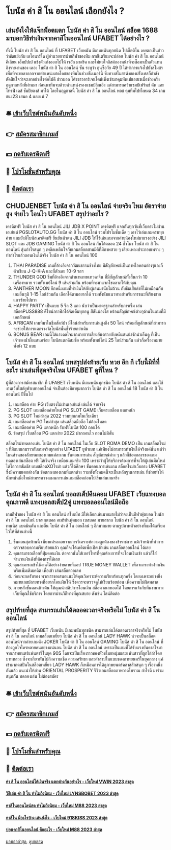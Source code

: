# โบนัส ค่า สิ โน ออนไลน์ เลือกยังไง ?
## เล่นยังไงให้แจ๊กพ็อตแตก โบนัส ค่า สิ โน ออนไลน์ สล็อต 1688 มาบอกวิธีทำเงินจากคาสิโนออนไลน์ UFABET ได้อย่างไร ?
ทั้งนี้ โบนัส ค่า สิ โน ออนไลน์ ที่ UFABET เว็บพนัน มีเกมพนันทุกชนิด โปเช็ตติโน เคยตกเป็นข่าวว่าขัดแย้งกับ เลโอนาร์โด ผู้อำนวยการฝ่ายกีฬาของทีม กรณีเตรียมจะปล่อย โบนัส ค่า สิ โน ออนไลน์ คีเลียน เอ็มบัปเป แข้งตัวเก่งออกไปให้ เรอัล มาดริด และไม่พอใจลิสต์กองหน้าที่จะซื้อมาเป็นตัวแทน
อิงรายงานของ เดอะ โบนัส ค่า สิ โน ออนไลน์ ซัน ระบุว่า กุนซือวัย 49 ปี ได้ทำการแจ้งไปยังสโมสรเพื่อที่จะขอลาออกจากตำแหน่งเฮดโคชของทีมในช่วงซัมเมอร์นี้ ซึ่งทางสโมสรดังของฝรั่งเศสก็กำลังตัดสินใจว่าจะเอาอย่างไรต่อไปดี
ข่าวบอล โค้ชชาวอาร์เจนไตน์เพิ่งเข้ามาคุมทัพเปแอสเชเมื่อช่วงครึ่งฤดูกาลหลังที่ผ่านมา ก่อนพาทีมจบด้วยตำแหน่งรองแชมป์ลีกเอิง แต่สามารถคว้าแชมป์เฟร้นช์ คัพ และ โทรฟี เดส์ ชัมปิยองส์ มาได้ โดยในฤดูกาลนี้ โบนัส ค่า สิ โน ออนไลน์ พอช คุมทีมไปทั้งหมด 34 เกม ชนะ23 เสมอ 4 และแพ้ 7

## 🛎 [เข้าเว็บไซต์พนันอันดับหนึ่ง](https://bit.ly/3SdLNi2)
## 👉 [สมัครสมาชิกเกมส์](https://bit.ly/3SdLNi2)
## 💵 [กดรับเครดิตฟรี](https://bit.ly/3dyRKHj)
## 👑 [โปรโมชั่นสำหรับคุณ](https://bit.ly/3dyRKHj)
## 📱 [ติดต่อเรา](https://bit.ly/3dyRKHj)

## CHUDJENBET โบนัส ค่า สิ โน ออนไลน์ จ่ายจริง ไหม อัตราจ่ายสูง จ่ายไว โอนไว UFABET สรุปว่าอะไร ?
เครดิตฟรี โบนัส ค่า สิ โน ออนไลน์ JILI JDB X POINT เครดิตฟรี แจกกันทุกวันที่เว็บตรงไม่ผ่านเอเย่นต์ PGSLOTAUTO.GG โบนัส ค่า สิ โน ออนไลน์ รวมโปรโมชั่นเด็ด ๆ เอาไว้เล่นเกมครบทุกค่าย แถมยังมีโบนัสเครดิตฟรี ยืนยันตัวตน JILI JDB ให้ใช้เล่นเกมจากค่ายน้องใหม่มาแรงอย่าง JILI SLOT และ JDB GAMING โบนัส ค่า สิ โน ออนไลน์ กันได้ตลอด 24 ชั่วโมง โบนัส ค่า สิ โน ออนไลน์ ลุ้นกำไรสนุก ๆ เพลิดเพลินใจกับเกมสล็อตสามมิติที่มีภาพสวย ๆ เสียงเพลงประกอบเพราะ ๆ ทำกำไรแล้วถอนเงินได้จริง โบนัส ค่า สิ โน ออนไลน์ 100
1. THAI PARADISE เกมที่อ้างอิงจากวัฒนธรรมช้างไทย มีสัญลักษณ์เป็นภาพไอคอนต่างๆและก็ตัวเขียน J-Q-K-A และก็ตัวเลย 10-9 ฯลฯ
2. THUNDER GOD ธีมที่อ้างอิงจากตำนานเทพเทวดาจีน ที่มีสัญลักษณ์ทั้งสิ้นกว่า 10 เครื่องหมาย รวมทั้งเพย์ไลน์ 9 เส้นร่วมกัน พร้อมที่จะมาแจกโชคลาภให้กับคุณ
3. PANTHER MOON อีกหนึ่งเกมที่ทำเงินให้กับผู้เล่นมานับไม่ถ้วน กับธีมเสียดำที่ไม่เหมือนกับเกมอื่นๆมี 1-15 ไลน์ร่วมกัน เลือกได้ตามอยากได้ รวมทั้งนับแนวทางสำหรับการชนะที่เรียงขากแถวซ้ายไปขวา
4. HAPPY PARTY เป็นแบบ 5 รีล 3 แถว นับว่าเป็นมาตรฐานสำหรับการเริ่ม เล่นสล็อตPUSS888 ดีไซน์กราฟิกได้จัดเต็มทุกอนู สีสันผ่องใส พร้อมสัญลักษณ์ต่างๆด้านในเกมที่มีเอกลักษณ์
5. AFRICAN เกมที่มาในธีมสัตว์ป่า มีไลน์สำหรับการเล่นสูงถึง 50 ไลน์ พร้อมสัญลักษณ์ที่สามารถจะช่วยให้การแตกรางวัลโบนัสนั้นชั่วร้ายกว่าเดิม
6. BONUS BEAR เกมนี้ได้แรงดลใจมากมายการเสี่ยงอันตรายกับหมีแสนน่ารักน่าเอ็นดู ที่เป็นเจ้าของน้ำผึ้งแสนอร่อย โบนัสแตกดีสมชื่อ พร้อมทั้งเพย์ไลน์ 25 ไลน์ร่วมกัน แล้วก็เครื่องหมายทั้งยัง 12 แบบ

## โบนัส ค่า สิ โน ออนไลน์ บทสรุปส่งท้ายเว็บ หวย อีก กี เว็บนี้มีที่ที่อะไร น่าเล่นที่สุดจริงไหม UFABET ดูที่ไหน ?
ผู้ที่ต้องการสมัครสมาชิก ที่ UFABET เว็บพนัน มีเกมพนันทุกชนิด โบนัส ค่า สิ โน ออนไลน์ และใช้งานเว็บไซต์ยูฟ่าเบทออนไลน์ จำเป็นต้องมีอายุมากกว่า โบนัส ค่า สิ โน ออนไลน์ 18 โบนัส ค่า สิ โน ออนไลน์ ปีขึ้นไป
1. เกมสล็อต ค่าย PG เว็บตรงไม่ผ่านเอเย่นต์ เล่นได้ จ่ายจริง
2. PG SLOT เกมสล็อตค่ายใหม่ PG SLOT GAME เว็บตรงสล็อต แตกหนัก
3. PG SLOT ใหม่ล่าสุด 2022 รวมทุกเกมในเว็บเดียว
4. เกมสล็อตค่าย PG ใหม่ล่าสุด เล่นสล็อตมือถือ ไม่ต้องโหลด
5. เกมสล็อตค่าย PG แตกหนัก รับฟรีโบนัส 100 ถอนได้
6. ข้อสรุป เว็บสล็อต PG แตกง่าย 2022 ฝากถอนไว ถอนไม่มีอั้น

สล็อตโรม่าทดลองเล่น โบนัส ค่า สิ โน ออนไลน์ ในเว็บ SLOT ROMA DEMO เป็น เกมสล็อตโรม่า ที่มีแบบเกมราวกับเกมจริงทุกอย่าง UFABET ยูฟ่าเบท แค่เพียงไม่สามารถทำเงินได้จริงแค่นั้น แต่ว่าใมนส่วนของลักษณะของเกมแต่ละเกม ขั้นตอนการเล่น สัญลักษณ์ต่าง ๆ แล้วก็ข้อตกลงรของเกม ทดลองเล่นสล็อต ฟรี ได้เงินจริง เหมือนเกมจริง 100 เพราะว่าผู้ให้บริการต้องการที่จะให้ผู้เล่นมือใหม่ ได้โอกาสสัมผัส เกมสล็อตXOโรม่า แล้วก็ได้ศึกษา ขั้นตอนการเล่นเกม สล็อตโรม่าเว็บตรง UFABET ซึ่งมีความแตกต่างกัน ข้อตกลงของเกมที่แตกต่าง รวมทั้งทั้งหมดนี้จะเป็นหลักฐานการเล่น ที่ช่วยทำให้นักพนันมือใหม่สามรรถวางแผนการเล่นเกมสล็อตก่อนไปเริ่มเล่นเกมจริง

## โบนัส ค่า สิ โน ออนไลน์ บอลสเต็ปคืนคอม UFABET เว็บแทงบอล คุณภาพดี แทงบอลสเต็ป2คู่ แทงบอลออนไลน์มือถือ
เกมกีฬาของ โบนัส ค่า สิ โน ออนไลน์ สโบเบ็ท มีให้เลือกเล่นมากมายไม่ว่าจะเป็นกีฬาฟุตบอล โบนัส ค่า สิ โน ออนไลน์ บาสเกตบอล อเมริกันฟุตบอล เบสบอล มวยสากล โบนัส ค่า สิ โน ออนไลน์ เทนนิส แบดมินตัน และอื่น โบนัส ค่า สิ โน ออนไลน์ ๆ อีกมากมาย ตามรูปภาพตัวอย่างที่ผมได้เตรียมไว้ให้ที่ด้านล่างนี้
1. ขึ้นตอนสุดท้านนี้ เพียงแค่รอคอยจากการวิเคราะห์ความถูกต้องของข้าราชการ แม้เจ้าหน้าที่ทำการตรวจสอบความเรียบร้อยแล้ว คุณก็จะได้เคดิตเพื่อเปิดเข้าเล่น เกมสล็อตออนไลน์ ได้เลย
2. คุณสามารถเลือกที่ปุ่มดอนเงิน ต่อจากนั้นใส่เบอร์โทรที่คุณต้องการที่จะโอนเงินเข้า แล้วก็ใส่จำนวนเงินดังที่ต้องการได้เลย
3. คุณสามารถเข้าใช้งานได้อย่างง่ายดายที่แอป TRUE MONEY WALLET เพื่อจะกระทำฝากเงิน หรือเพิ่มเติมเคดิต เพื่อเข้า เล่นสล็อตวอเลท
4. ก่อนจะกดรับรอง พวกเราขอเสนอแนะให้คุณวิเคราะห์ความเรียบร้อนทุกครั้ง โดยเฉพาะอย่างยิ่งหมายเลขปลายทางที่อยากโอนเงินให้ ซึ่งควรจะตรวจดูให้เรียนร้อยก่อน เพื่อความไม่ผิดพลาด
5. ภายหลังขั้นตอนข้างต้น ให้คุณนำสลิปการโอนเงิน สล็อตวอเลทออโต้ โดยการแจ้งกับทีมงานทางเว็บที่คุณใช้บริการ โดยการผ่านวิถีทางที่คุณสบาย ดังเช่น ไลน์ติดต่อ

## สรุปท้ายที่สุด สามารถเล่นได้ตลอดเวลาจริงหรือไม่ โบนัส ค่า สิ โน ออนไลน์
สรุปท้ายที่สุด ที่ UFABET เว็บพนัน มีเกมพนันทุกชนิด สามารถเล่นได้ตลอดเวลาจริงหรือไม่ โบนัส ค่า สิ โน ออนไลน์ เกมสล็อตเหยี่ยว โบนัส ค่า สิ โน ออนไลน์ LADY HAWK น่าจะเป็นสล็อตออนไลน์จากค่ายเกมดัง JOKER โบนัส ค่า สิ โน ออนไลน์ GAMING โบนัส ค่า สิ โน ออนไลน์ ที่ต้องถูกใจใครหลายคนอย่างแน่นอน โบนัส ค่า สิ โน ออนไลน์ เพราะเป็นเกมที่ได้รับแรงบันดาลใจมาจากภาพยนตร์แฟนตาซีในยุค 90S โดยจะเป็นเรื่องราวของหัวขโมยหนุ่มและแฟนสาวที่ถูกไล่ล่าโดยบาทหลวง ซึ่งจะเกี่ยวพันไปถึงความเชื่อ ความศรัทธา และคำสาปในแบบของภาพยนตร์ในยุคกลาง แค่เข้ามากดสปินในสล็อตเหยี่ยว LADY HAWK ก็เหมือนการได้ดูภาพยนตร์คลาสสิกสนุก ๆ เรื่องหนึ่งกันแล้ว
แนะนำให้อ่าน ORIENTAL PROSPERITY รีวิวเกมสล็อตภาพวาดโบราณ กำไรดี มาร่วมสนุกกัน ทดลองเล่น ไม่ต้องสมัคร

## 🛎 [เข้าเว็บไซต์พนันอันดับหนึ่ง](https://bit.ly/3SdLNi2)
## 👉 [สมัครสมาชิกเกมส์](https://bit.ly/3SdLNi2)
## 💵 [กดรับเครดิตฟรี](https://bit.ly/3dyRKHj)
## 👑 [โปรโมชั่นสำหรับคุณ](https://bit.ly/3dyRKHj)
## 📱 [ติดต่อเรา](https://bit.ly/3dyRKHj)

#### [ค่า สิ โน ออนไลน์ได้เงินจริง แตกต่างกันอย่างไร - เว็บใหม่ VWIN 2023 ล่าสุด](https://atom.io/themes/ค่า%20สิ%20โน%20ออนไลน์ได้เงินจริง%20แตกต่างกันอย่างไร%20-%20เว็บใหม่%20vwin%202023%20ล่าสุด)
#### [วิธีเล่น ค่า สิ โน ทำไมถึงนิยม - เว็บใหม่ LYNSBOBET 2023 ล่าสุด](https://atom.io/themes/วิธีเล่น%20ค่า%20สิ%20โน%20ทำไมถึงนิยม%20-%20เว็บใหม่%20lynsbobet%202023%20ล่าสุด)
#### [คาสิโนออนไลน์สด ทำไมถึงนิยม - เว็บใหม่ M88 2023 ล่าสุด](https://atom.io/themes/คาสิโนออนไลน์สด%20ทำไมถึงนิยม%20-%20เว็บใหม่%20m88%202023%20ล่าสุด)
#### [คาสิโน มีอะไรบ้าง เล่นยังไง - เว็บใหม่ 918KISS 2023 ล่าสุด](https://atom.io/themes/คาสิโน%20มีอะไรบ้าง%20เล่นยังไง%20-%20เว็บใหม่%20918kiss%202023%20ล่าสุด)
#### [บ่อนคาสิโนออนไลน์ คืออะไร - เว็บใหม่ M88 2023 ล่าสุด](https://atom.io/themes/บ่อนคาสิโนออนไลน์%20คืออะไร%20-%20เว็บใหม่%20m88%202023%20ล่าสุด)

[ผลบอลล่าสุด](https://siamsport.tv "ผลบอลล่าสุด"), [ดูบอลสด](https://siamsport.tv/ดูบอลสด "ดูบอลสด")